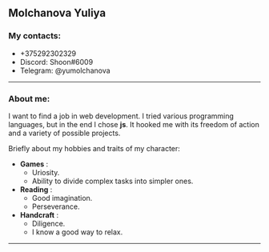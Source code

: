 ## Molchanova Yuliya

### My contacts:
- +375292302329 
- Discord: Shoon#6009
- Telegram: @yumolchanova

***

### About me:
I want to find a job in web development. I tried various programming languages, but in the end I chose **js**. It hooked me with its freedom of action and a variety of possible projects.   

Briefly about my hobbies and traits of my character:  
- **Games** :  
    + Uriosity. 
    + Ability to divide complex tasks into simpler ones.
- **Reading** :
    + Good imagination.
    + Perseverance.
- **Handcraft** :
    + Diligence.
    + I know a good way to relax.
   
***


